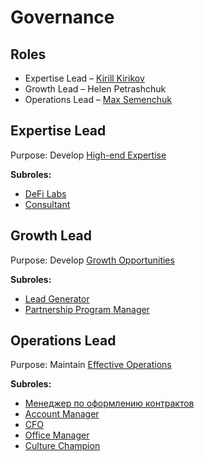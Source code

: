 # Governance

## Roles

* Expertise Lead – [Kirill Kirikov](credentials-wip/kirill-kirikov.md)
* Growth Lead – Helen Petrashchuk
* Operations Lead – [Max Semenchuk](credentials-wip/max-semenchuk.md)

## Expertise Lead

Purpose:  Develop [High-end Expertise](strategy/expertise.md)

**Subroles:**

* [DeFi Labs](https://app.glassfrog.com/roles/10097263)
* [Consultant](https://app.glassfrog.com/roles/10384074)

## Growth Lead

Purpose: Develop [Growth Opportunities](strategy/opportunities.md) 

**Subroles:**

* [Lead Generator](https://app.glassfrog.com/roles/11365547)
* [Partnership Program Manager](https://app.glassfrog.com/roles/10086348)

## Operations Lead

Purpose: Maintain [Effective Operations](strategy/effective-operations.md)

**Subroles:**

* [Менеджер по оформлению контрактов](https://app.glassfrog.com/roles/10939004)
* [Account Manager](https://app.glassfrog.com/roles/10057397)
* [CFO](https://app.glassfrog.com/roles/10051704)
* [Office Manager](https://app.glassfrog.com/roles/10051705)
* [Culture Champion](https://app.glassfrog.com/roles/10067175)

